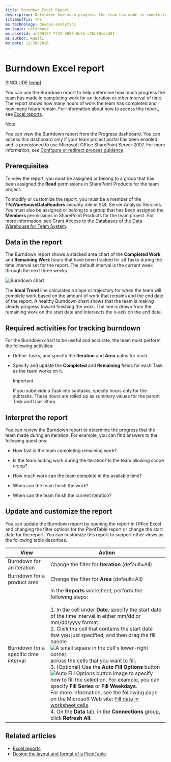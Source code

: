```yaml
---
title: Burndown Excel Report  
description: Determine how much progress the team has made in completing work for an iteration or other interval of time - Team Foundation Server  
titleSuffix: TFS
ms.technology: devops-analytics
ms.topic: reference
ms.assetid: ac299174-7f32-4867-8efb-c7bb50cdbd51
ms.author: kaelli
ms.date: 12/30/2016
---
```


# Burndown Excel report

[!INCLUDE [temp](../includes/tfs-sharepoint-version.md)]

You can use the Burndown report to help determine how much progress the team has made in completing work for an iteration or other interval of time. The report shows how many hours of work the team has completed and how many hours remain. For information about how to access this report, see [Excel reports](excel-reports.md).

> [!NOTE]
> You can view the Burndown report from the Progress dashboard. You can access this dashboard only if your team project portal has been enabled and is provisioned to use Microsoft Office SharePoint Server 2007. For more information, see [Configure or redirect process guidance](../../project/configure-or-redirect-process-guidance.md).

## Prerequisites

To view the report, you must be assigned or belong to a group that has been assigned the **Read** permissions in SharePoint Products for the team project.

To modify or customize the report, you must be a member of the **TfsWarehouseDataReaders** security role in SQL Server Analysis Services. You must also be assigned or belong to a group that has been assigned the **Members** permissions in SharePoint Products for the team project. For more information, see [Grant Access to the Databases of the Data Warehouse for Team System](../admin/grant-permissions-to-reports.md).

<a name="Data"></a>

## Data in the report

The Burndown report shows a stacked area chart of the **Completed Work** and **Remaining Work** hours that have been tracked for all Tasks during the time interval set for the report. The default interval is the current week through the next three weeks.

![Burndown chart](media/procguid_agileburn.png "ProcGuid_AgileBurn")

The **Ideal Trend** line calculates a slope or trajectory for when the team will complete work based on the amount of work that remains and the end date of the report. A healthy Burndown chart shows that the team is making steady progress toward finishing the work. The line is drawn from the remaining work on the start date and intersects the x-axis on the end date.

<a name="RequiredActivities"></a>

## Required activities for tracking burndown

For the Burndown chart to be useful and accurate, the team must perform the following activities:

- Define Tasks, and specify the **Iteration** and **Area** paths for each.

- Specify and update the **Completed** and **Remaining** fields for each Task as the team works on it.

  > [!IMPORTANT]
  > If you subdivide a Task into subtasks, specify hours only for the subtasks. These hours are rolled up as summary values for the parent Task and User Story.

<a name="Interpreting"></a>

## Interpret the report

You can review the Burndown report to determine the progress that the team made during an iteration. For example, you can find answers to the following questions:

- How fast is the team completing remaining work?

- Is the team adding work during the iteration? Is the team allowing scope creep?

- How much work can the team complete in the available time?

- When can the team finish the work?

- When can the team finish the current iteration?

  <a name="Updating"></a>

## Update and customize the report

You can update the Burndown report by opening the report in Office Excel and changing the filter options for the PivotTable report or change the start date for the report. You can customize this report to support other views as the following table describes.

| View                                  | Action                                                                                                                                                                                                                                                                                                                                                                                                                                                                                                                                                                                                                                                                                                                                                                                                                                                                                                                                                                                                                  |
| ------------------------------------- | ----------------------------------------------------------------------------------------------------------------------------------------------------------------------------------------------------------------------------------------------------------------------------------------------------------------------------------------------------------------------------------------------------------------------------------------------------------------------------------------------------------------------------------------------------------------------------------------------------------------------------------------------------------------------------------------------------------------------------------------------------------------------------------------------------------------------------------------------------------------------------------------------------------------------------------------------------------------------------------------------------------------------- |
| Burndown for an iteration             | Change the filter for **Iteration** (default=All)                                                                                                                                                                                                                                                                                                                                                                                                                                                                                                                                                                                                                                                                                                                                                                                                                                                                                                                                                                       |
| Burndown for a product area           | Change the filter for **Area** (default=All)                                                                                                                                                                                                                                                                                                                                                                                                                                                                                                                                                                                                                                                                                                                                                                                                                                                                                                                                                                            |
| Burndown for a specific time interval | In the **Reports** worksheet, perform the following steps:<br /><br /> 1. In the cell under **Date**, specify the start date of the time interval in either mm/dd or mm/dd/yyyy format.<br />2. Click the cell that contains the start date that you just specified, and then drag the fill handle![A small square in the cell's lower-right corner.](media/icon_fillhandle.png "Icon_FillHandle") across the cells that you want to fill.<br />3. (Optional) Use the **Auto Fill Options** button ![Auto Fill Options button image](media/icon_autofilloptions.png "Icon_AutoFillOptions") to specify how to fill the selection. For example, you can specify **Fill Series** or **Fill Weekdays**.<br /> For more information, see the following page on the Microsoft Web site: [Fill data in worksheet cells](https://support.office.com/article/fill-data-automatically-in-worksheet-cells-74e31bdd-d993-45da-aa82-35a236c5b5db).<br/>4. On the **Data** tab, in the **Connections** group, click **Refresh All.** |

## Related articles

- [Excel reports](excel-reports.md)
- [Design the layout and format of a PivotTable](https://support.office.com/article/design-the-layout-and-format-of-a-pivottable-a9600265-95bf-4900-868e-641133c05a80)
